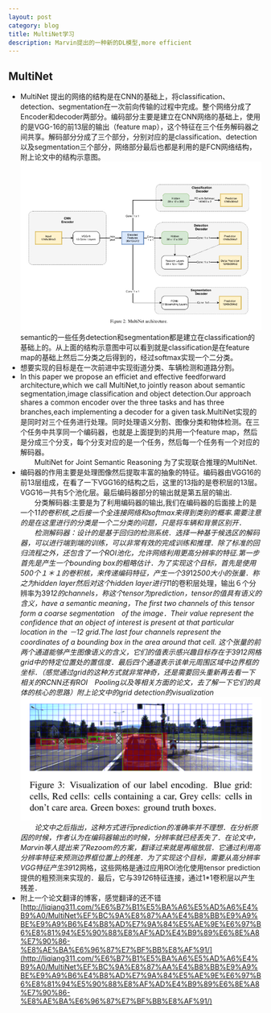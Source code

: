 ```yaml
---
layout: post
category: blog
title: MultiNet学习
description: Marvin提出的一种新的DL模型,more efficient
---
```


## MultiNet 
- MultiNet 提出的网络的结构是在CNN的基础上，将classification、detection、segmentation在一次前向传输的过程中完成。整个网络分成了Encoder和decoder两部分。编码部分主要是建立在CNN网络的基础上，使用的是VGG-16的前13层的输出（feature map），这个特征在三个任务解码器之间共享。解码部分分成了三个部分，分别对应的是classification、detection以及segmentation三个部分，网络部分最后也都是利用的是FCN网络结构，附上论文中的结构示意图。
![](/downloads/MultiNetArchitecture.png)
semantic的一些任务detection和segmentation都是建立在classification的基础上的。从上面的结构示意图中可以看到就是classification是在feature map的基础上然后二分类之后得到的，经过softmax实现一个二分类。
- 想要实现的目标是在一次前进中实现街道分类、车辆检测和道路分割。
- In this paper we propose an efficiet and effective feedforward architecture,which we call MultiNet,to jointly reason about semantic segmentation,image classification and object detection.Our approach shares a common encoder over the three tasks and has three branches,each implementing a decoder for a given task.MultiNet实现的是同时对三个任务进行处理。同时处理语义分割、图像分类和物体检测。在三个任务中共享同一个编码器，也就是上面提到的共用一个feature map，然后是分成三个分支，每个分支对应的是一个任务，然后每一个任务有一个对应的解码器。<br>
　　MultiNet for Joint Semantic Reasoning 为了实现联合推理的MultiNet.
- 编码器的作用主要是处理图像然后提取丰富的抽象的特征。编码器由VGG16的前13层组成，在看了一下VGG16的结构之后，这里的13指的是卷积层的13层。VGG16一共有5个池化层。最后编码器部分的输出就是第五层的输出.<br>
　　分类解码器:主要是为了利用编码器的输出,我们在编码器的后面接上的是一个1*1的卷积核,之后接一个全连接网络和softmax来得到类别的概率.需要注意的是在这里进行的分类是一个二分类的问题，只是将车辆和背景区别开．<br>
　　检测解码器：设计的是基于回归的检测系统．选择一种基于候选区的解码器，可以进行端到端的训练，可以非常有效的完成训练和推理．除了标准的回归流程之外，还包含了一个ROI池化，允许网络利用更高分辨率的特征.第一步首先是产生一个bounding box的粗略估计．为了实现这个目标，首先是使用500个１＊１的卷积核，来传递编码特征，产生一个39*12*500大小的张量．称之为hidden layer然后对这个hidden layer进行1*1的卷积层处理，输出６个分辨率为39*12的channels，称这个tensor为prediction，tensor的值具有语义的含义，have a semantic meaning，The first two channels of this tensor form a coarse segmentation　of the image．Their value represent the confidence that an object of interest is present at that particular location in the －*12 grid.The last four channels represent the coordinates of a bounding box in the area around that cell. 这个张量的前两个通道能够产生图像语义的含义，它们的值表示感兴趣目标存在于39*12网格grid中的特定位置处的置信度．最后四个通道表示该单元周围区域中边界框的坐标．（感觉通过grid的这种方式就非常神奇，还是需要回头重新再去看一下相关的RCNN还有ROI　Pooling以及等相关方面的论文，去了解一下它们的具体的核心的思路）附上论文中的grid detection的visualization<br>
![](/downloads/Grid_Detection.png)<br>
　　论文中之后指出，这种方式进行prediction的准确率并不理想．在分析原因的时候，作者认为在编码器输出的时候，分辨率就已经丢失了．在论文中，Marvin等人提出来了Rezoom的方案，翻译过来就是再缩放层．它通过利用高分辨率特征来预测边界框位置上的残差．为了实现这个目标，需要从高分辨率VGG特征产生39*12网格，这些网格是通过应用ROI池化使用tensor prediction提供的粗预测来实现的．最后，它与39*12*6特征连接，通过1*1卷积层以产生残差．
- 附上一个论文翻译的博客，感觉翻译的还不错[http://liqiang311.com/%E6%B7%B1%E5%BA%A6%E5%AD%A6%E4%B9%A0/MultiNet%EF%BC%9A%E8%87%AA%E4%B8%BB%E9%A9%BE%E9%A9%B6%E4%B8%AD%E7%9A%84%E5%AE%9E%E6%97%B6%E8%81%94%E5%90%88%E8%AF%AD%E4%B9%89%E6%8E%A8%E7%90%86-%E8%AE%BA%E6%96%87%E7%BF%BB%E8%AF%91/](http://liqiang311.com/%E6%B7%B1%E5%BA%A6%E5%AD%A6%E4%B9%A0/MultiNet%EF%BC%9A%E8%87%AA%E4%B8%BB%E9%A9%BE%E9%A9%B6%E4%B8%AD%E7%9A%84%E5%AE%9E%E6%97%B6%E8%81%94%E5%90%88%E8%AF%AD%E4%B9%89%E6%8E%A8%E7%90%86-%E8%AE%BA%E6%96%87%E7%BF%BB%E8%AF%91/)